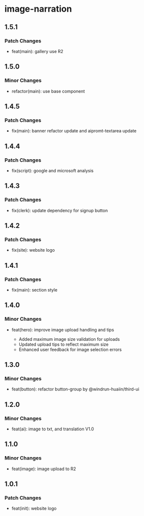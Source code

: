 # image-narration

## 1.5.1

### Patch Changes

- feat(main): gallery use R2

## 1.5.0

### Minor Changes

- refactor(main): use base component

## 1.4.5

### Patch Changes

- fix(main): banner refactor update and aipromt-textarea update

## 1.4.4

### Patch Changes

- fix(script): google and microsoft analysis

## 1.4.3

### Patch Changes

- fix(clerk): update dependency for signup button

## 1.4.2

### Patch Changes

- fix(site): website logo

## 1.4.1

### Patch Changes

- fix(main): section style

## 1.4.0

### Minor Changes

- feat(hero): improve image upload handling and tips

  - Added maximum image size validation for uploads
  - Updated upload tips to reflect maximum size
  - Enhanced user feedback for image selection errors

## 1.3.0

### Minor Changes

- feat(button): refactor button-group by @windrun-huaiin/third-ui

## 1.2.0

### Minor Changes

- feat(ai): image to txt, and translation V1.0

## 1.1.0

### Minor Changes

- feat(image): image upload to R2

## 1.0.1

### Patch Changes

- feat(init): website logo
